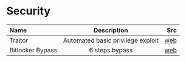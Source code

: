 ---
---

# Security

| Name        | Description | Src     |
| :---        |    :----:   |          ---: |
| Traitor | Automated basic privilege exploit | [web](https://github.com/liamg/traitor) |
| Bitlocker Bypass | 6 steps bypass | [web](https://secret.club/2021/01/15/bitlocker-bypass.html) |

